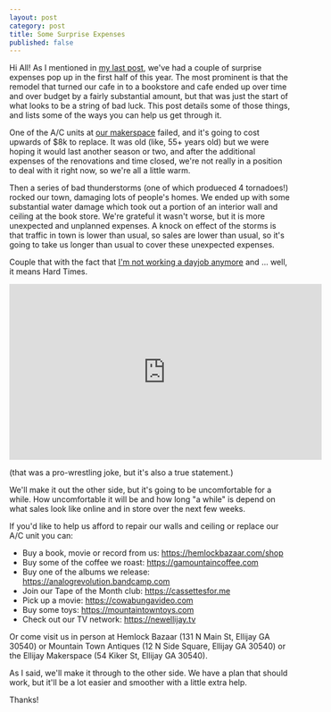 ```yaml
---
layout: post
category: post
title: Some Surprise Expenses
published: false
---
```

Hi All! As I mentioned in [my last post](https://ajroach42.com/status-update-may-22nd/), we've had a couple of surprise expenses pop up in the first half of this year. The most prominent is that the remodel that turned our cafe in to a bookstore and cafe ended up over time and over budget by a fairly substantial amount, but that was just the start of what looks to be a string of bad luck. This post details some of those things, and lists some of the ways you can help us get through it. 

One of the A/C units at [our makerspace](https://ellijaymakerspace.org) failed, and it's going to cost upwards of $8k to replace. It was old (like, 55+ years old) but we were hoping it would last another season or two, and after the additional expenses of the renovations and time closed, we're not really in a position to deal with it right now, so we're all a little warm. 

Then a series of bad thunderstorms (one of which produeced 4 tornadoes!) rocked our town, damaging lots of people's homes. We ended up with some substantial water damage which took out a portion of an interior wall and ceiling at the book store. We're grateful it wasn't worse, but it is more unexpected and unplanned expenses. A knock on effect of the storms is that traffic in town is lower than usual, so sales are lower than usual, so it's going to take us longer than usual to cover these unexpected expenses. 

Couple that with the fact that [I'm not working a dayjob anymore](https://ajroach42.com/producing-and-archiving-media/) and ... well, it means Hard Times. 

<iframe width="560" height="315" src="https://www.youtube.com/embed/lZksrdyzBTk?si=elSJG3yypWm18fCv" title="YouTube video player" frameborder="0" allow="accelerometer; autoplay; clipboard-write; encrypted-media; gyroscope; picture-in-picture; web-share" referrerpolicy="strict-origin-when-cross-origin" allowfullscreen></iframe>

(that was a pro-wrestling joke, but it's also a true statement.) 

We'll make it out the other side, but it's going to be uncomfortable for a while. How uncomfortable it will be and how long "a while" is depend on what sales look like online and in store over the next few weeks. 

If you'd like to help us afford to repair our walls and ceiling or replace our A/C unit you can: 

- Buy a book, movie or record from us: https://hemlockbazaar.com/shop
- Buy some of the coffee we roast: https://gamountaincoffee.com 
- Buy one of the albums we release: https://analogrevolution.bandcamp.com 
- Join our Tape of the Month club: https://cassettesfor.me
- Pick up a movie: https://cowabungavideo.com
- Buy some toys: https://mountaintowntoys.com
- Check out our TV network: https://newellijay.tv 


Or come visit us in person at Hemlock Bazaar (131 N Main St, Ellijay GA 30540) or Mountain Town Antiques (12 N Side Square, Ellijay GA 30540) or the Ellijay Makerspace (54 Kiker St, Ellijay GA 30540). 

As I said, we'll make it through to the other side. We have a plan that should work, but it'll be a lot easier and smoother with a little extra help. 

Thanks!